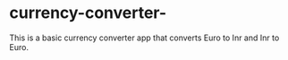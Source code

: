 # currency-converter-
This is a basic currency converter app that converts Euro to Inr and Inr to Euro.
